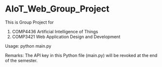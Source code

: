 # AIoT_Web_Group_Project
This is Group Project for 
1) COMP4436 Artificial Intelligence of Things
2) COMP3421 Web Application Design and Development

Usage: python main.py

Remarks: The API key in this Python file (main.py) will be revoked at the end of the semester.

